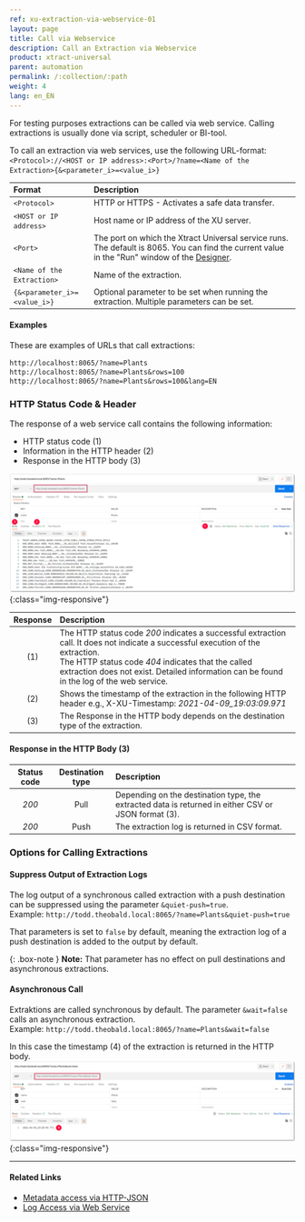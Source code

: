 ```yaml
---
ref: xu-extraction-via-webservice-01
layout: page
title: Call via Webservice
description: Call an Extraction via Webservice
product: xtract-universal
parent: automation
permalink: /:collection/:path
weight: 4
lang: en_EN
---
```


For testing purposes extractions can be called via web service.
Calling extractions is usually done via script, scheduler or BI-tool. 

To call an extraction via web services, use the following URL-format: `<Protocol>://<HOST or IP address>:<Port>/?name=<Name of the Extraction>{&<parameter_i>=<value_i>}`

 Format | Description
:----------- | :------------
`<Protocol>` | HTTP or HTTPS - Activates a safe data transfer.
`<HOST or IP address>` | Host name or IP address of the XU server.
`<Port>` | The port on which the Xtract Universal service runs. The default is 8065. You can find the current value in the "Run" window of the [Designer](../getting-started/run-an-extraction#run-extraction).
`<Name of the Extraction>` | Name of the extraction.
`{&<parameter_i>=<value_i>}` | Optional parameter to be set when running the extraction. Multiple parameters can be set.

#### Examples
These are examples of URLs that call extractions:
```
http://localhost:8065/?name=Plants
http://localhost:8065/?name=Plants&rows=100
http://localhost:8065/?name=Plants&rows=100&lang=EN
```

### HTTP Status Code & Header
The response of a web service call contains the following information:
- HTTP status code (1)
- Information in the HTTP header (2)
- Response in the HTTP body (3)

![Webservice Call pull](/img/content/xu/automation/webservice/xu_call_webservice_csv.png){:class="img-responsive"}

Response | Description
:----------:| :------------
 (1) | The HTTP status code *200* indicates a successful extraction call. It does not indicate a successful execution of the extraction. <br> The HTTP status code *404* indicates that the called extraction does not exist. Detailed information can be found in the log of the web service.
 (2) | Shows the timestamp of the extraction in the following HTTP header e.g., X-XU-Timestamp: *2021-04-09_19:03:09.971*
 (3) | The Response in the HTTP body depends on the destination type of the extraction. 

#### Response in the HTTP Body (3)

Status code | Destination type | Description
:----------: | :-----------: | :-----
*200* | Pull | Depending on the destination type, the extracted data is returned in either CSV or JSON format (3).
*200* | Push | The extraction log is returned in CSV format.

### Options for Calling Extractions

#### Suppress Output of Extraction Logs
The log output of a synchronous called extraction with a push destination can be suppressed using the parameter `&quiet-push=true`.<br>
Example: `http://todd.theobald.local:8065/?name=Plants&quiet-push=true`

That parameters is set to `false` by default, meaning the extraction log of a push destination is added to the output by default. 

{: .box-note }
**Note:** That parameter has no effect on pull destinations and asynchronous extractions.

#### Asynchronous Call
Extraktions are called synchronous by default. The parameter `&wait=false` calls an asynchronous extraction.<br> 
Example: `http://todd.theobald.local:8065/?name=Plants&wait=false`

In this case the timestamp (4) of the extraction is returned in the HTTP body.
![Webservice Call async](/img/content/xu/automation/webservice/xu_call_webservice_push_asynch.png){:class="img-responsive"}

****
#### Related Links
- [Metadata access via HTTP-JSON](../advanced-techniques/metadata-access-via-http-json)
- [Log Access via Web Service](../logging/logging-access-via-http)

